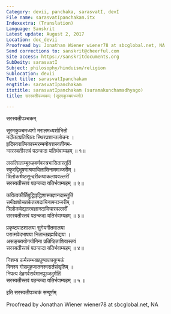```yaml
---
Category: devii, panchaka, sarasvatI, devI
File name: sarasvatIpanchakam.itx
Indexextra: (Translation)
Language: Sanskrit
Latest update: August 2, 2017
Location: doc_devii
Proofread by: Jonathan Wiener wiener78 at sbcglobal.net, NA
Send corrections to: sanskrit@cheerful.com
Site access: https://sanskritdocuments.org
SubDeity: sarasvatI
Subject: philosophy/hinduism/religion
Sublocation: devii
Text title: sarasvatIpanchakam
engtitle: sarasvatIpanchakam
itxtitle: sarasvatIpanchakam (suramakunchamadhyago)
title: सरस्वतीपञ्चकम् (सुरमकुञ्चमध्यगो)

---
```

  
 सरस्वतीपञ्चकम्   
  
सुरमकुञ्चमध्यगो मरालमध्यशोभितो  
नदीतटप्रतिष्ठितः स्थिरप्रशान्तलोचनः ।  
हृदिस्वरात्मिकास्मरन्मनोयशस्वतीनम-  
न्सरस्वतीस्तवं पठन्कदा यतिर्भवाम्यहम् ॥ १॥  
  
लसत्सिताम्बुरूहवर्णवस्त्रभासितास्तुतिं  
स्फुरद्विभूषणाश्रयाविलासिनाममञ्जरीम् ।  
त्रिलोकश्रेष्ठसुन्दरीकथाकलापवल्लरीं  
सरस्वतीस्तवं पठन्कदा यतिर्भवाम्यहम् ॥ २॥  
  
कवित्वकीर्तिबुद्धिवृद्धिशास्त्रज्ञानदास्तुतिं  
समीक्षशोचतकेतत्त्वदायिनाममञ्जरीम् ।  
त्रिलोकवेद्यतत्त्वज्ञानदाविचारवल्लरीं  
सरस्वतीस्तवं पठन्कदा यतिर्भवाम्यहम् ॥ ३॥  
  
प्रकृष्टपाठशालया सुगेयगीतमालया  
परात्मवेदभाषया नितान्तब्रह्मविद्यया ।  
असङ्ख्ययोगयोगिना प्रतिष्ठिताशिवास्तवं  
सरस्वतीस्तवं पठन्कदा यतिर्भवाम्यहम् ॥ ४॥  
  
निशम्य कर्मसम्भवप्रपुण्यपापयुग्मकं  
विनश्य गोसमूहजातनश्वरार्तसंसृतिम् ।  
निपत्य देहगर्वसर्वमानपुञ्जदुर्मतिं  
सरस्वतीस्तवं पठन्कदा यतिर्भवाम्यहम् ॥ ५ ॥  
  
इति सरस्वतीपञ्चकं सम्पूर्णम्   
  
Proofread by Jonathan Wiener wiener78 at sbcglobal.net, NA  
  
